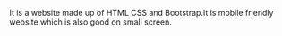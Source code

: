 It is a website made up of HTML CSS and Bootstrap.It is mobile friendly website which is also good on small screen.
